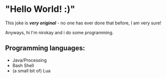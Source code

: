 # "Hello World! :)"
This joke is ***very original*** - no one has ever done that before, I am very sure!

Anyways, hi I'm nirokay and i do some programming.


## Programming languages:
 * Java/Processing
 * Bash Shell
 * (a small bit of) Lua
